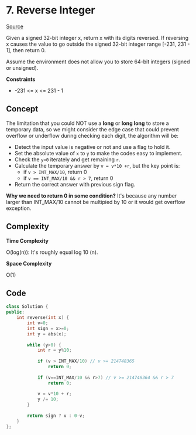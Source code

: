 # 7. Reverse Integer

[Source](https://leetcode.com/problems/reverse-integer/)  

Given a signed 32-bit integer x, return x with its digits reversed. If reversing x causes the value to go outside the signed 32-bit integer range [-231, 231 - 1], then return 0.

Assume the environment does not allow you to store 64-bit integers (signed or unsigned).

**Constraints**

* -231 <= x <= 231 - 1

## Concept

The limitation that you could NOT use a **long** or **long long** to store a temporary data, so we might consider the edge case that could prevent overflow or underflow during checking each digit, the algorithm will be:  

* Detect the input value is negative or not and use a flag to hold it.
* Set the absolute value of `x` to `y` to make the codes easy to implement.
* Check the `y>0` iterately and get remaining `r`.
* Calculate the temporary answer by `v = v*10 +r`, but the key point is:
  * if `v > INT_MAX/10`, return 0
  * if `v == INT_MAX/10 && r > 7`, return 0
* Return the correct answer with previous sign flag.

**Why we need to return 0 in some condition?** It's because any number larger than INT_MAX/10 cannot be multipied by 10 or it would get overflow exception.

## Complexity

**Time Complexity**  

O(log(n)): It's roughly equal log 10 (n).

**Space Complexity**  

O(1)

## Code
```c++
class Solution {
public:
    int reverse(int x) {
        int v=0;
        int sign = x>=0;
        int y = abs(x);
        
        while (y>0) {
            int r = y%10;
            
            if (v > INT_MAX/10) // v >= 214748365
                return 0;
            
            if (v==INT_MAX/10 && r>7) // v >= 214748364 && r > 7
                return 0;
            
            v = v*10 + r;
            y /= 10;
        }
        
        return sign ? v : 0-v;
    }
};
```